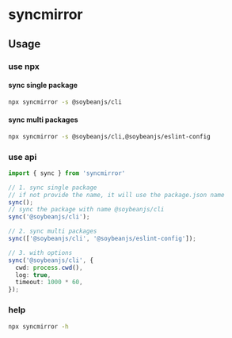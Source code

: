 # syncmirror

## Usage

### use npx

#### sync single package

```bash
npx syncmirror -s @soybeanjs/cli
```
#### sync multi packages

```bash
npx syncmirror -s @soybeanjs/cli,@soybeanjs/eslint-config
```

### use api

```ts
import { sync } from 'syncmirror'

// 1. sync single package
// if not provide the name, it will use the package.json name
sync();
// sync the package with name @soybeanjs/cli
sync('@soybeanjs/cli');

// 2. sync multi packages
sync(['@soybeanjs/cli', '@soybeanjs/eslint-config']);

// 3. with options
sync('@soybeanjs/cli', {
  cwd: process.cwd(),
  log: true,
  timeout: 1000 * 60,
});
```

### help

```bash
npx syncmirror -h
```
